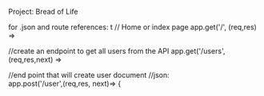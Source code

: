 Project: Bread of Life


for .json and route references:
t
// Home or index page
app.get('/', (req,res) =>

//create an endpoint to get all users from the API
app.get('/users', (req,res,next) =>


//end point that will create user document
//json:  
app.post('/user',(req,res, next)=> {
